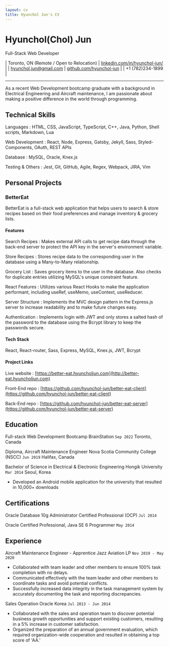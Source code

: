 ```yaml
---
layout: cv
title: Hyunchol Jun's CV
---
```

# Hyunchol(Chol) Jun

Full-Stack Web Developer

| Toronto, ON (Remote / Open to Relocation) | [linkedin.com/in/hyunchol-jun/](https://www.linkedin.com/in/hyunchol-jun/) |
| hyunchol.jun@gmail.com | [github.com/hyunchol-jun](https://github.com/hyunchol-jun) |
| +1 (782)234-1899 |

---

As a recent Web Development bootcamp graduate with a background in Electrical Engineering and Aircraft maintenance, I am passionate about making a positive difference in the world through programming.

## Technical Skills

Languages
: HTML, CSS, JavaScript, TypeScript, C++, Java, Python, Shell scripts, Markdown, Lua

Web Development
: React, Node, Express, Gatsby, Jekyll, Sass, Styled-Components, OAuth, REST APIs

Database
: MySQL, Oracle, Knex.js

Testing & Others
: Jest, Git, GitHub, Agile, Regex, Webpack, JIRA, Vim


## Personal Projects

### BetterEat 
BetterEat is a full-stack web application that helps users to search & store recipes based on their food preferences and manage inventory & grocery lists.

#### Features
Search Recipes
: Makes external API calls to get recipe data through the back-end server to protect the API key in the server's environment variable.

Store Recipes
: Stores recipe data to the corresponding user in the database using a Many-to-Many relationship.

Grocery List
: Saves grocery items to the user in the database. Also checks for duplicate entries utilizing MySQL's unique constraint feature.

React Features
: Utilizes various React Hooks to make the application performant, including useRef, useMemo, useContext, useReducer.

Server Structure
: Implements the MVC design pattern in the Express.js server to increase readability and to make future changes easy.

Authentication
: Implements login with JWT and only stores a salted hash of the password to the database using the Bcrypt library to keep the passwords secure.

#### Tech Stack
React, React-router, Sass, Express, MySQL, Knex.js, JWT, Bcrypt

#### Project Links

Live website
: [https://better-eat.hyuncholjun.com](http://better-eat.hyuncholjun.com)

Front-End repo
: [https://github.com/hyunchol-jun/better-eat-client](https://github.com/hyunchol-jun/better-eat-client)

Back-End repo
: [https://github.com/hyunchol-jun/better-eat-server](https://github.com/hyunchol-jun/better-eat-server)


## Education

Full-stack Web Development Bootcamp
BrainStation
`Sep 2022`
Toronto, Canada

Diploma, Aircraft Maintenance Engineer
Nova Scotia Community College (NSCC)
`Jun 2019`
Halifax, Canada

Bachelor of Science in Electrical & Electronic Engineering
Hongik University
`Mar 2014`
Seoul, Korea
- Developed an Android mobile application for the university that resulted in 10,000+ downloads


## Certifications

Oracle Database 10g Administrator Certified Professional (OCP)
`Jul 2014`

Oracle Certified Professional, Java SE 6 Programmer
`May 2014`


## Experience

Aircraft Maintenance Engineer - Apprentice
Jazz Aviation LP
`Nov 2019 - May 2020`

- Collaborated with team leader and other members to ensure 100% task completion with no delays.
- Communicated effectively with the team leader and other members to coordinate tasks and avoid potential conflicts.
- Successfully increased data integrity in the task management system by accurately documenting the task and reporting discrepancies.

Sales Operation
Oracle Korea
`Jul 2013 - Jun 2014`

- Collaborated with the sales and operation team to discover potential business growth opportunities and support existing customers, resulting in a 5% increase in customer satisfaction. 
- Organized the preparation of an annual government evaluation, which required organization-wide cooperation and resulted in obtaining a top score of 'AA.'

<!-- ### Footer

Last updated: May 2013 -->
